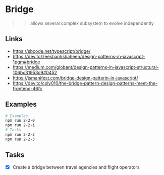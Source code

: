 # Bridge

> > allows several complex subsystem to evolve independently

## Links

- https://sbcode.net/typescript/bridge/
- https://dev.to/zeeshanhshaheen/design-patterns-in-javascript-1pgm#bridge
- https://medium.com/globant/design-patterns-in-javascript-structural-106bc31953c9#0452
- https://jsmanifest.com/bridge-design-patterin-in-javascript/
- https://dev.to/coly010/the-bridge-pattern-design-patterns-meet-the-frontend-46fc

## Examples

```bash
# Examples
npm run 2-2-0
npm run 2-2-1
# Tasks
npm run 2-2-2
npm run 2-2-3
```

## Tasks

- [x] Create a bridge between travel agencies and flight operators
